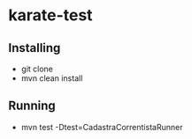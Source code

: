 # karate-test

## Installing

- git clone
- mvn clean install

## Running

- mvn test -Dtest=CadastraCorrentistaRunner

